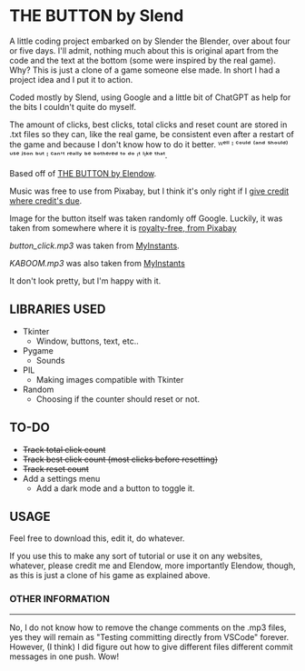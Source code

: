 # THE BUTTON by Slend
A little coding project embarked on by Slender the Blender, over about four or five days. I'll admit, nothing much about this is original apart from the code and the text at the bottom (some were inspired by the real game). Why? This is just a clone of a game someone else made. In short I had a project idea and I put it to action.
 
Coded mostly by Slend, using Google and a little bit of ChatGPT as help for the bits I couldn't quite do myself.

The amount of clicks, best clicks, total clicks and reset count are stored in .txt files so they can, like the real game, be consistent even after a restart of the game and because I don't know how to do it better. ᵂᵉˡˡ ᴵ ᶜᵒᵘˡᵈ ⁽ᵃⁿᵈ ˢʰᵒᵘˡᵈ⁾ ᵘˢᵉ ʲˢᵒⁿ ᵇᵘᵗ ᴵ ᶜᵃⁿ'ᵗ ʳᵉᵃˡˡʸ ᵇᵉ ᵇᵒᵗʰᵉʳᵉᵈ ᵗᵒ ᵈᵒ ᶦᵗ ˡᶦᵏᵉ ᵗʰᵃᵗ.

Based off of [THE BUTTON by Elendow](https://store.steampowered.com/app/1999740/THE_BUTTON_by_Elendow/).

Music was free to use from Pixabay, but I think it's only right if I [give credit where credit's due](https://pixabay.com/music/beats-waiting-room-122773/).

Image for the button itself was taken randomly off Google. Luckily, it was taken from somewhere where it is [royalty-free, from Pixabay](https://pixabay.com/illustrations/red-button-circle-round-choose-1217969/)

*button_click.mp3* was taken from [MyInstants](https://www.myinstants.com/en/instant/button-click-93467/). 

*KABOOM.mp3* was also taken from [MyInstants](https://www.myinstants.com/en/instant/explosion/)

It don't look pretty, but I'm happy with it.

## LIBRARIES USED
- Tkinter
  - Window, buttons, text, etc..
- Pygame
  - Sounds
- PIL
  - Making images compatible with Tkinter
- Random
  - Choosing if the counter should reset or not.

## TO-DO

- ~~Track total click count~~
- ~~Track best click count (most clicks before resetting)~~
- ~~Track reset count~~
- Add a settings menu
  - Add a dark mode and a button to toggle it.

## USAGE
Feel free to download this, edit it, do whatever.

If you use this to make any sort of tutorial or use it on any websites, whatever, please credit me and Elendow, more importantly Elendow, though, as this is just a clone of his game as explained above.

### OTHER INFORMATION

---

No, I do not know how to remove the change comments on the .mp3 files, yes they will remain as "Testing committing directly from VSCode" forever. However, (I think) I did figure out how to give different files different commit messages in one push. Wow!